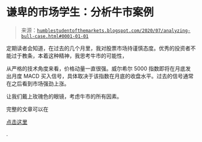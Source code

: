 <!--yml

类别：未分类

日期：2024-05-18 02:13:59

-->

# 谦卑的市场学生：分析牛市案例

> 来源：[`humblestudentofthemarkets.blogspot.com/2020/07/analyzing-bull-case.html#0001-01-01`](https://humblestudentofthemarkets.blogspot.com/2020/07/analyzing-bull-case.html#0001-01-01)

定期读者会知道，在过去的几个月里，我对股票市场持谨慎态度。优秀的投资者不能过于教条，本着这种精神，我思考牛市的可能性，

从严格的技术角度来看，价格动量一直很强。威尔希尔 5000 指数即将在月底发出月度 MACD 买入信号，具体取决于该指数在月底的收盘水平。过去的信号通常在之后看到市场强劲上涨。

让我们戴上玫瑰色的眼镜，考虑牛市的所有因素。

完整的文章可以在

[点击这里](https://humblestudentofthemarkets.com/2020/07/25/analyzing-the-bull-case/)

.
